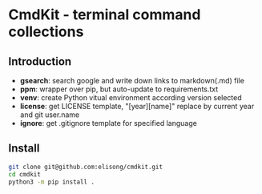# CmdKit - terminal command collections

## Introduction

- **gsearch**: search google and write down links to markdown(.md) file
- **ppm**: wrapper over pip, but auto-update to requirements.txt
- **venv**: create Python vitual environment according version selected
- **license**: get LICENSE template, "[year][name]" replace by current year and git user.name
- **ignore**: get .gitignore template for specified language

## Install

```sh
git clone git@github.com:elisong/cmdkit.git
cd cmdkit
python3 -m pip install .
```
